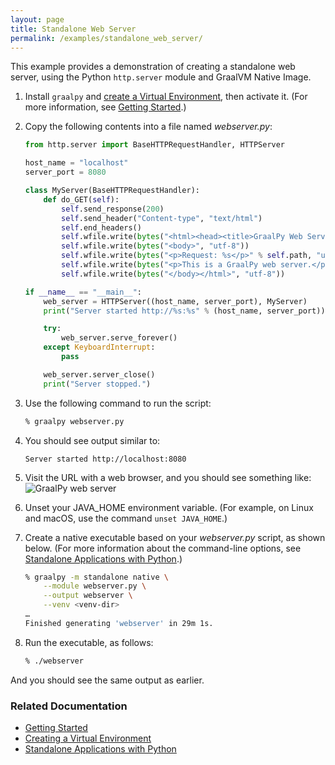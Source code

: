 ```yaml
---
layout: page
title: Standalone Web Server
permalink: /examples/standalone_web_server/
---
```


This example provides a demonstration of creating a standalone web server, using the Python `http.server` module and GraalVM Native Image.

1. Install `graalpy` and [create a Virtual Environment](/guides/creating_a_virtual_environment/), then activate it. 
(For more information, see [Getting Started](/getting_started/).)

2. Copy the following contents into a file named _webserver.py_:

    ```python
    from http.server import BaseHTTPRequestHandler, HTTPServer
    
    host_name = "localhost"
    server_port = 8080
    
    class MyServer(BaseHTTPRequestHandler):
        def do_GET(self):
            self.send_response(200)
            self.send_header("Content-type", "text/html")
            self.end_headers()
            self.wfile.write(bytes("<html><head><title>GraalPy Web Server</title></head>", "utf-8"))
            self.wfile.write(bytes("<body>", "utf-8"))
            self.wfile.write(bytes("<p>Request: %s</p>" % self.path, "utf-8"))
            self.wfile.write(bytes("<p>This is a GraalPy web server.</p>", "utf-8"))
            self.wfile.write(bytes("</body></html>", "utf-8"))
    
    if __name__ == "__main__":       
        web_server = HTTPServer((host_name, server_port), MyServer)
        print("Server started http://%s:%s" % (host_name, server_port))
    
        try:
            web_server.serve_forever()
        except KeyboardInterrupt:
            pass
    
        web_server.server_close()
        print("Server stopped.")
    ```

3. Use the following command to run the script:
    ```bash
    % graalpy webserver.py
    ```

4. You should see output similar to:
    ```
    Server started http://localhost:8080
    ```

5. Visit the URL with a web browser, and you should see something like:
![GraalPy web server](/examples/assets/GraalPy_Web_Server.png)

6. Unset your JAVA_HOME environment variable. 
(For example, on Linux and macOS, use the command `unset JAVA_HOME`.)

7. Create a native executable based on your _webserver.py_ script, as shown below.
(For more information about the command-line options, see [Standalone Applications with Python]().)

    ```bash
    % graalpy -m standalone native \
        --module webserver.py \
        --output webserver \
        --venv <venv-dir>
    …
    Finished generating 'webserver' in 29m 1s.
    ```

8. Run the executable, as follows:
    ```bash
    % ./webserver
    ```
And you should see the same output as earlier.

### Related Documentation
* [Getting Started](/getting_started/)
* [Creating a Virtual Environment](/guides/creating_a_virtual_environment/)
* [Standalone Applications with Python]()